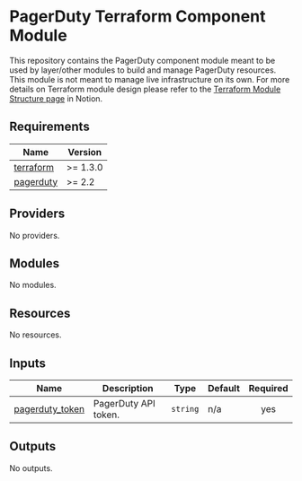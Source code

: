 # PagerDuty Terraform Component Module

This repository contains the PagerDuty component module meant to be used by layer/other modules to build and manage
PagerDuty resources. This module is not meant to manage live infrastructure on its own. For more details on Terraform
module design please refer to the [Terraform Module Structure page](https://www.notion.so/honestbank/Module-Structure-31374a1594f84ef7b185ef4e06b36619)
in Notion.

<!-- BEGIN_TF_DOCS -->
## Requirements

| Name | Version |
|------|---------|
| <a name="requirement_terraform"></a> [terraform](#requirement\_terraform) | >= 1.3.0 |
| <a name="requirement_pagerduty"></a> [pagerduty](#requirement\_pagerduty) | >= 2.2 |

## Providers

No providers.

## Modules

No modules.

## Resources

No resources.

## Inputs

| Name | Description | Type | Default | Required |
|------|-------------|------|---------|:--------:|
| <a name="input_pagerduty_token"></a> [pagerduty\_token](#input\_pagerduty\_token) | PagerDuty API token. | `string` | n/a | yes |

## Outputs

No outputs.
<!-- END_TF_DOCS -->
